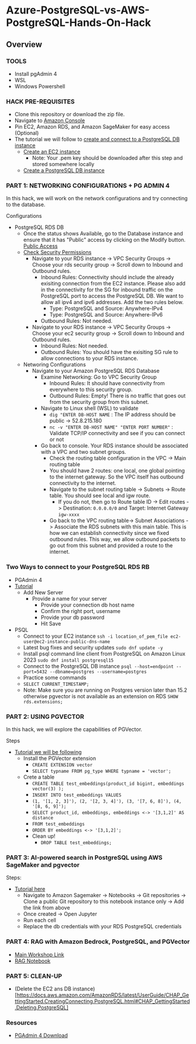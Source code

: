 # Azure-PostgreSQL-vs-AWS-PostgreSQL-Hands-On-Hack

## Overview

### TOOLS
* Install pgAdmin 4
* WSL
* Windows Powershell

### HACK PRE-REQUISITES 

* Clone this repository or download the zip file.
* Navigate to [Amazon Console](https://gpsus.signin.aws.amazon.com/console)
* Pin EC2, Amazon RDS, and Amazon SageMaker for easy access (Optional)
* The tutorial we will follow to [create and connect to a PostgreSQL DB instance](https://docs.aws.amazon.com/AmazonRDS/latest/UserGuide/CHAP_GettingStarted.CreatingConnecting.PostgreSQL.html)
    * [Create an EC2 instance](https://docs.aws.amazon.com/AmazonRDS/latest/UserGuide/CHAP_GettingStarted.CreatingConnecting.PostgreSQL.html#CHAP_GettingStarted.Creating.RDSPostgreSQL.EC2)
        * Note: Your .pem key should be downloaded after this step and stored somewhere locally
    * [Create a PostgreSQL DB instance](https://docs.aws.amazon.com/AmazonRDS/latest/UserGuide/CHAP_GettingStarted.CreatingConnecting.PostgreSQL.html#CHAP_GettingStarted.Creating.PostgreSQL)


### PART 1: NETWORKING CONFIGURATIONS + PG ADMIN 4

In this hack, we will work on the network configurations and try connecting to the database.

Configurations
   * PostgreSQL RDS DB
        * Once the status shows Available, go to the Database instance and ensure that it has "Public" access by clicking on the Modify button. [Public Access](https://docs.aws.amazon.com/AmazonRDS/latest/UserGuide/Overview.DBInstance.Modifying.html)
        * [Check Security Permissions](https://docs.aws.amazon.com/AmazonRDS/latest/UserGuide/Overview.DBInstance.Modifying.html)
             * Navigate to your RDS instance -> VPC Security Groups -> Choose your rds security group -> Scroll down to Inbound and Outbound rules. 
                  * Inbound Rules: Connectivity should include the already exisiting connection from the EC2 instance. Please also add in the connectivity for the SG for inbound traffic on the PostgreSQL port to access the PostgreSQL DB. We want to allow all ipv4 and ipv6 addresses. Add the two rules below.
                      * Type: PostgreSQL and Source: Anywhere-IPv4
                      * Type: PostgreSQL and Source: Anywhere-IPv6
                  * Outbound Rules: Not needed.
             * Navigate to your RDS instance -> VPC Security Groups -> Choose your ec2 security group -> Scroll down to Inbound and Outbound rules.
                  * Inbound Rules: Not needed.
                  * Outbound Rules: You should have the exisiting SG rule to allow connections to your RDS instance.
        * Networing Configurations
             * Navigate to your Amazon PostgreSQL RDS Database
                  * Examine Networking: Go to VPC Security Group
                      * Inbound Rules: It should have connectivity from everywhere to this security group.
                      * Outbound Rules: Empty! There is no traffic that goes out from the security group from this subnet.
                  * Navigate to Linux shell (WSL) to validate
                       * `dig "ENTER DB-HOST NAME` : The IP address should be public -> 52.8.215.180
                       * `nc -v "ENTER DB-HOST NAME" "ENTER PORT NUMBER"` : Validate TCP/IP connectivity and see if you can connect or not 
                  * Go back to console. Your RDS instance should be associated with a VPC and two subnet groups.
                       * Check the routing table configuration in the VPC -> Main routing table
                       * You should have 2 routes: one local, one global pointing to the internet gateway. So the VPC itself has outbound connectivity to the internet.
                       * Navigate to the subnet routing table -> Subnets -> Route table. You should see local and igw route.
                            * If you do not, then go to Route table ID -> Edit routes -> Destination: `0.0.0.0/0` and Target: Internet Gateway `igw-xxxx`
                       * Go back to the VPC routing table-> Subnet Associations -> Associate the RDS subnets with this main table. This is how we can establish connectivity since we fixed outbound rules. This way, we allow outbound packets to go out from this subnet and provided a route to the internet.

### Two Ways to connect to your PostgreSQL RDS RB       
   * PGAdmin 4
   * [Tutorial](https://docs.aws.amazon.com/AmazonRDS/latest/UserGuide/CHAP_GettingStarted.CreatingConnecting.PostgreSQL.html#CHAP_GettingStarted.Connecting.PostgreSQL)
     * Add New Server 
       * Provide a name for your server
          * Provide your connection db host name
          * Confirm the right port, username 
          * Provide your db password
          * Hit Save
   * PSQL 
     * Connect to your EC2 instance `ssh -i location_of_pem_file ec2-user@ec2-instance-public-dns-name`
     * Latest bug fixes and security updates `sudo dnf update -y`
     * Install psql command line client from PostgreSQL on Amazon Linux 2023 `sudo dnf install postgresql15`
     * Connect to the PostgreSQL DB instance  `psql --host=endpoint --port=5432 --dbname=postgres --username=postgres`
     * Practice some commands
     * `SELECT CURRENT_TIMESTAMP;`
     * Note: Make sure you are running on Postgres version later than 15.2 otherwise pgvector is not available as an extension on RDS `SHOW rds.extensions;`            
### PART 2: USING PGVECTOR

In this hack, we will explore the capabilities of PGVector.

Steps 
* [Tutorial we will be following](https://aws.amazon.com/blogs/database/building-ai-powered-search-in-postgresql-using-amazon-sagemaker-and-pgvector/)
     * Install the PGVector extension
          * `CREATE EXTENSION vector`
          * `SELECT typname FROM pg_type WHERE typname = 'vector';`
     * Crete a table
          * `CREATE TABLE test_embeddings(product_id bigint, embeddings vector(3) );`
          * `INSERT INTO test_embeddings VALUES`
          * `(1, '[1, 2, 3]'), (2, '[2, 3, 4]'), (3, '[7, 6, 8]'), (4, '[8, 6, 9]');`
          * `SELECT product_id, embeddings, embeddings <-> '[3,1,2]' AS distance`
          * `FROM test_embeddings`
          * `ORDER BY embeddings <-> '[3,1,2]';`
          * Clean up!
               * `DROP TABLE test_embeddings;`

### PART 3: AI-powered search in PostgreSQL using AWS SageMaker and pgvector

Steps:
* [Tutorial here](https://github.com/aws-samples/rds-postgresql-pgvector/tree/main)
   * Navigate to Amazon Sagemaker -> Notebooks -> Git repositories -> Clone a public Git repository to this notebook instance only -> Add the link from above 
   * Once created -> Open Jupyter
   * Run each cell
   * Replace the db credentials with your RDS PostgreSQL credentials

### PART 4: RAG with Amazon Bedrock, PostgreSQL, and PGVector 
* [Main Workshop Link](https://ws-assets-prod-iad-r-iad-ed304a55c2ca1aee.s3.us-east-1.amazonaws.com/31d6eec7-687f-495c-8ad6-aa7f38c803fb/pgvector/index.html)
* [RAG Notebook](https://catalog.workshops.aws/pgvector/en-US/4-retrieval-augmented-generation/question-answering-using-amazon-bedrock-llms/task2)

### PART 5: CLEAN-UP

* (Delete the EC2 ans DB instance)[https://docs.aws.amazon.com/AmazonRDS/latest/UserGuide/CHAP_GettingStarted.CreatingConnecting.PostgreSQL.html#CHAP_GettingStarted.Deleting.PostgreSQL]

### Resources 
* [PGAdmin 4 Download](https://docs.aws.amazon.com/AmazonRDS/latest/UserGuide/USER_ConnectToPostgreSQLInstance.html#USER_ConnectToPostgreSQLInstance.pgAdmin)



